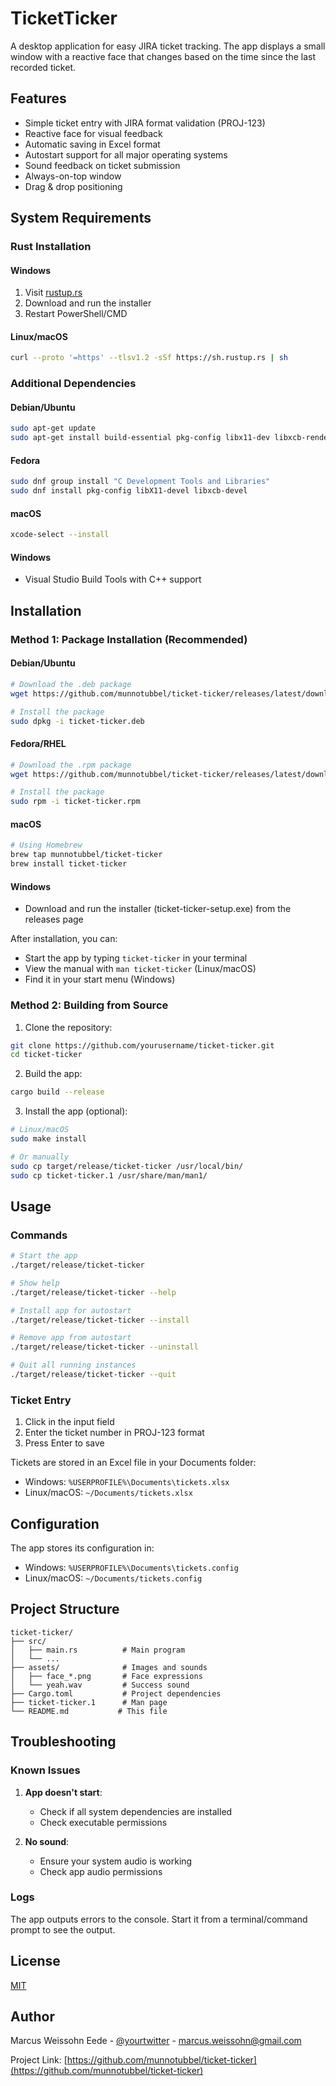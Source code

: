 # TicketTicker

A desktop application for easy JIRA ticket tracking. The app displays a small window with a reactive face that changes based on the time since the last recorded ticket.

## Features

- Simple ticket entry with JIRA format validation (PROJ-123)
- Reactive face for visual feedback
- Automatic saving in Excel format
- Autostart support for all major operating systems
- Sound feedback on ticket submission
- Always-on-top window
- Drag & drop positioning

## System Requirements

### Rust Installation

#### Windows
1. Visit [rustup.rs](https://rustup.rs)
2. Download and run the installer
3. Restart PowerShell/CMD

#### Linux/macOS

```bash
curl --proto '=https' --tlsv1.2 -sSf https://sh.rustup.rs | sh
```

### Additional Dependencies

#### Debian/Ubuntu

```bash
sudo apt-get update
sudo apt-get install build-essential pkg-config libx11-dev libxcb-render0-dev libxcb-shape0-dev libxcb-xfixes0-dev
```

#### Fedora

```bash
sudo dnf group install "C Development Tools and Libraries"
sudo dnf install pkg-config libX11-devel libxcb-devel
```

#### macOS

```bash
xcode-select --install
```

#### Windows
- Visual Studio Build Tools with C++ support

## Installation

### Method 1: Package Installation (Recommended)

#### Debian/Ubuntu
```bash
# Download the .deb package
wget https://github.com/munnotubbel/ticket-ticker/releases/latest/download/ticket-ticker.deb

# Install the package
sudo dpkg -i ticket-ticker.deb
```

#### Fedora/RHEL
```bash
# Download the .rpm package
wget https://github.com/munnotubbel/ticket-ticker/releases/latest/download/ticket-ticker.rpm

# Install the package
sudo rpm -i ticket-ticker.rpm
```

#### macOS
```bash
# Using Homebrew
brew tap munnotubbel/ticket-ticker
brew install ticket-ticker
```

#### Windows
- Download and run the installer (ticket-ticker-setup.exe) from the releases page

After installation, you can:
- Start the app by typing `ticket-ticker` in your terminal
- View the manual with `man ticket-ticker` (Linux/macOS)
- Find it in your start menu (Windows)

### Method 2: Building from Source

1. Clone the repository:
```bash
git clone https://github.com/yourusername/ticket-ticker.git
cd ticket-ticker
```

2. Build the app:
```bash
cargo build --release
```

3. Install the app (optional):
```bash
# Linux/macOS
sudo make install

# Or manually
sudo cp target/release/ticket-ticker /usr/local/bin/
sudo cp ticket-ticker.1 /usr/share/man/man1/
```

## Usage

### Commands

```bash
# Start the app
./target/release/ticket-ticker

# Show help
./target/release/ticket-ticker --help

# Install app for autostart
./target/release/ticket-ticker --install

# Remove app from autostart
./target/release/ticket-ticker --uninstall

# Quit all running instances
./target/release/ticket-ticker --quit
```

### Ticket Entry

1. Click in the input field
2. Enter the ticket number in PROJ-123 format
3. Press Enter to save

Tickets are stored in an Excel file in your Documents folder:
- Windows: `%USERPROFILE%\Documents\tickets.xlsx`
- Linux/macOS: `~/Documents/tickets.xlsx`

## Configuration

The app stores its configuration in:
- Windows: `%USERPROFILE%\Documents\tickets.config`
- Linux/macOS: `~/Documents/tickets.config`

## Project Structure
```tree
ticket-ticker/
├── src/
│   ├── main.rs          # Main program
│   └── ...
├── assets/              # Images and sounds
│   ├── face_*.png       # Face expressions
│   └── yeah.wav         # Success sound
├── Cargo.toml           # Project dependencies
├── ticket-ticker.1      # Man page
└── README.md           # This file
```

## Troubleshooting

### Known Issues

1. **App doesn't start**: 
   - Check if all system dependencies are installed
   - Check executable permissions

2. **No sound**:
   - Ensure your system audio is working
   - Check app audio permissions

### Logs

The app outputs errors to the console. Start it from a terminal/command prompt to see the output.

## License

[MIT](LICENSE)

## Author

Marcus Weissohn Eede - [@yourtwitter](https://twitter.com/munnotubbel) - marcus.weissohn@gmail.com

Project Link: [https://github.com/munnotubbel/ticket-ticker](https://github.com/munnotubbel/ticket-ticker)

